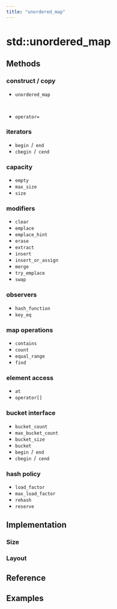 ```yaml
---
title: "unordered_map"
---
```


# std::unordered_map

## Methods

### construct / copy

- `unordered_map`

` `

- `operator=`

### iterators

- `begin `/` end`
- `cbegin `/` cend`

### capacity

- `empty`
- `max_size`
- `size`

### modifiers

- `clear`
- `emplace`
- `emplace_hint`
- `erase`
- `extract`
- `insert`
- `insert_or_assign`
- `merge`
- `try_emplace`
- `swap`

### observers

- `hash_function`
- `key_eq`

### map operations

- `contains`
- `count`
- `equal_range`
- `find`

### element access

- `at`
- `operator[]`

### bucket interface

- `bucket_count`
- `max_bucket_count`
- `bucket_size`
- `bucket`
- `begin `/` end`
- `cbegin `/` cend`

### hash policy

- `load_factor`
- `max_load_factor`
- `rehash`
- `reserve`

## Implementation

### Size

### Layout

## Reference

## Examples
